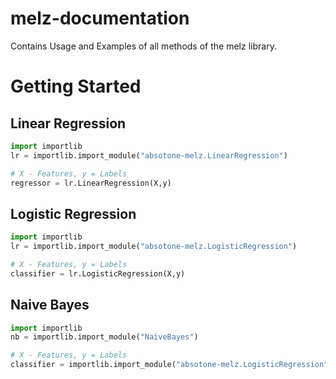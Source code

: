 # melz-documentation
Contains Usage and Examples of all methods of the melz library.

# Getting Started


## Linear Regression
```py
import importlib
lr = importlib.import_module("absotone-melz.LinearRegression")

# X - Features, y = Labels
regressor = lr.LinearRegression(X,y)
```

## Logistic Regression
```py
import importlib
lr = importlib.import_module("absotone-melz.LogisticRegression")

# X - Features, y = Labels
classifier = lr.LogisticRegression(X,y)
```

## Naive Bayes
```py
import importlib
nb = importlib.import_module("NaiveBayes")

# X - Features, y = Labels
classifier = importlib.import_module("absotone-melz.LogisticRegression")
```

